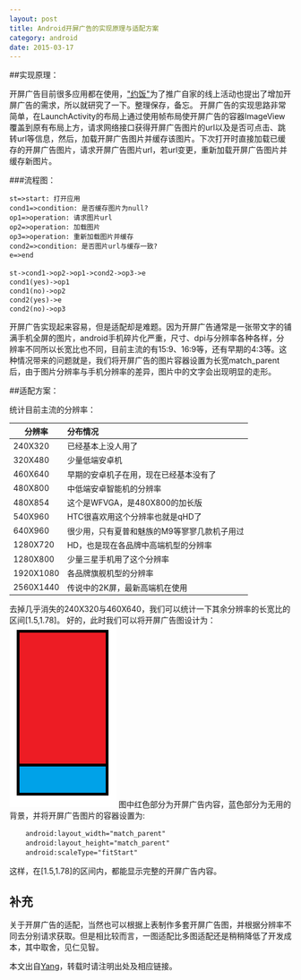 ```yaml
---
layout: post
title: Android开屏广告的实现原理与适配方案
category: android
date: 2015-03-17
---
```



 
##实现原理：

开屏广告目前很多应用都在使用，["约饭"](http://shouji.baidu.com/soft/item?docid=7553826)为了推广自家的线上活动也提出了增加开屏广告的需求，所以就研究了一下。整理保存，备忘。
开屏广告的实现思路非常简单，在LaunchActivity的布局上通过使用帧布局使开屏广告的容器ImageView覆盖到原有布局上方，请求网络接口获得开屏广告图片的url以及是否可点击、跳转url等信息，然后，加载开屏广告图片并缓存该图片。下次打开时直接加载已缓存的开屏广告图片，请求开屏广告图片url，若url变更，重新加载开屏广告图片并缓存新图片。

###流程图：


<!-- more -->


```flow
st=>start: 打开应用
cond1=>condition: 是否缓存图片为null?
op1=>operation: 请求图片url
op2=>operation: 加载图片
op3=>operation: 重新加载图片并缓存
cond2=>condition: 是否图片url与缓存一致?
e=>end

st->cond1->op2->op1->cond2->op3->e
cond1(yes)->op1
cond1(no)->op2
cond2(yes)->e
cond2(no)->op3
```



开屏广告实现起来容易，但是适配却是难题。因为开屏广告通常是一张带文字的铺满手机全屏的图片，android手机碎片化严重，尺寸、dpi与分辨率各种各样，分辨率不同所以长宽比也不同，目前主流的有15:9、16:9等，还有早期的4:3等。这种情况带来的问题就是，我们将开屏广告的图片容器设置为长宽match_parent后，由于图片分辨率与手机分辨率的差异，图片中的文字会出现明显的走形。

##适配方案：

统计目前主流的分辨率：

|分辨率|分布情况|
|-----|:----|
|240X320|已经基本上没人用了|
|320X480| 少量低端安卓机|
|460X640 | 早期的安卓机子在用，现在已经基本没有了|
|480X800 | 中低端安卓智能机的分辨率|
|480X854  |这个是WFVGA，是480X800的加长版|
|540X960 | HTC很喜欢用这个分辨率也就是qHD了|
|640X960 |很少用，只有夏普和魅族的M9等寥寥几款机子用过    |                 
|1280X720| HD，也是现在各品牌中高端机型的分辨率|
|1280X800 |少量三星手机用了这个分辨率|
|1920X1080 | 各品牌旗舰机型的分辨率|
|2560X1440 | 传说中的2K屏，最新高端机在使用|

去掉几乎消失的240X320与460X640，我们可以统计一下其余分辨率的长宽比的区间[1.5,1.78]。
好的，此时我们可以将开屏广告图设计为：
![开屏广告示例图](/res/img/开屏广告示例图.png)
图中红色部分为开屏广告内容，蓝色部分为无用的背景，并将开屏广告图片的容器设置为:

```xml
	android:layout_width="match_parent"
	android:layout_height="match_parent"
	android:scaleType="fitStart"
```

这样，在[1.5,1.78]的区间内，都能显示完整的开屏广告内容。

补充
-----------
关于开屏广告的适配，当然也可以根据上表制作多套开屏广告图，并根据分辨率不同去分别请求获取。但是相比较而言，一图适配比多图适配还是稍稍降低了开发成本，其中取舍，见仁见智。

本文出自[Yang](/)，转载时请注明出处及相应链接。



